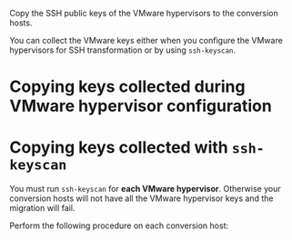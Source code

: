 Copy the SSH public keys of the VMware hypervisors to the conversion
hosts.

You can collect the VMware keys either when you configure the VMware
hypervisors for SSH transformation or by using `ssh-keyscan`.

# Copying keys collected during VMware hypervisor configuration

# Copying keys collected with `ssh-keyscan`

You must run `ssh-keyscan` for **each VMware hypervisor**. Otherwise
your conversion hosts will not have all the VMware hypervisor keys and
the migration will fail.

Perform the following procedure on each conversion host:
